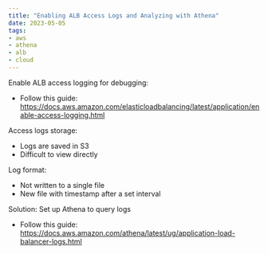 ```yaml
---
title: "Enabling ALB Access Logs and Analyzing with Athena"
date: 2023-05-05
tags:
- aws
- athena
- alb
- cloud
---
```


Enable ALB access logging for debugging:
- Follow this guide: https://docs.aws.amazon.com/elasticloadbalancing/latest/application/enable-access-logging.html

Access logs storage:
- Logs are saved in S3
- Difficult to view directly

Log format:
- Not written to a single file
- New file with timestamp after a set interval

Solution: Set up Athena to query logs
- Follow this guide: https://docs.aws.amazon.com/athena/latest/ug/application-load-balancer-logs.html
